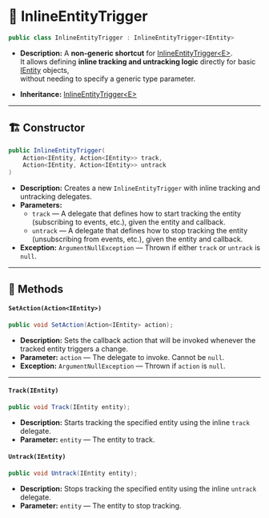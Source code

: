 # 🧩 InlineEntityTrigger

```csharp
public class InlineEntityTrigger : InlineEntityTrigger<IEntity>
```

- **Description:** A **non-generic shortcut** for [InlineEntityTrigger\<E>](InlineEntityTrigger%601.md).  
  It allows defining **inline tracking and untracking logic** directly for basic [IEntity](../Entities/IEntity.md) objects,  
  without needing to specify a generic type parameter.

- **Inheritance:** [InlineEntityTrigger\<E>](InlineEntityTrigger%601.md)

---

## 🏗️ Constructor

```csharp
public InlineEntityTrigger(
    Action<IEntity, Action<IEntity>> track,
    Action<IEntity, Action<IEntity>> untrack
)
```

- **Description:** Creates a new `InlineEntityTrigger` with inline tracking and untracking delegates.
- **Parameters:**
    - `track` — A delegate that defines how to start tracking the entity (subscribing to events, etc.), given the entity and callback.
    - `untrack` — A delegate that defines how to stop tracking the entity (unsubscribing from events, etc.), given the entity and callback.
- **Exception:** `ArgumentNullException` — Thrown if either `track` or `untrack` is `null`.

---

## 🏹 Methods

#### `SetAction(Action<IEntity>)`

```csharp
public void SetAction(Action<IEntity> action);
```

- **Description:** Sets the callback action that will be invoked whenever the tracked entity triggers a change.
- **Parameter:** `action` — The delegate to invoke. Cannot be `null`.
- **Exception:** `ArgumentNullException` — Thrown if `action` is `null`.

---

#### `Track(IEntity)`

```csharp
public void Track(IEntity entity);
```

- **Description:** Starts tracking the specified entity using the inline `track` delegate.
- **Parameter:** `entity` — The entity to track.

#### `Untrack(IEntity)`

```csharp
public void Untrack(IEntity entity);
```

- **Description:** Stops tracking the specified entity using the inline `untrack` delegate.
- **Parameter:** `entity` — The entity to stop tracking.

<!--

# 🧩 InlineEntityTrigger

An inline-configurable entity trigger that allows **custom tracking and untracking logic** for entities.  
Provides both a **generic** and a **non-generic** version for flexible use.

---

## Overview

`InlineEntityTrigger` allows you to define **inline logic** for how entities should be tracked and untracked.  
Instead of subscribing to predefined events, you can pass **custom delegates** to handle the entity monitoring.

- **Non-generic version:** `InlineEntityTrigger` — works with basic `IEntity`.
- **Generic version:** `InlineEntityTrigger<E>` — works with specific entity types.

---

## InlineEntityTrigger

- Non-generic shortcut for `InlineEntityTrigger<IEntity>`.
- Allows inline specification of track and untrack delegates.

```csharp
public class InlineEntityTrigger : InlineEntityTrigger<IEntity>
```

### Constructor

```csharp
public InlineEntityTrigger(
Action<IEntity, Action<IEntity>> track,
Action<IEntity, Action<IEntity>> untrack
)
```
- **Parameters:**
    - `track` — Delegate defining how to start tracking the entity, given an action.
    - `untrack` — Delegate defining how to stop tracking the entity, given an action.
- **Exceptions:**
    - `ArgumentNullException` — Thrown if `track` or `untrack` is null.

---

## InlineEntityTrigger<E>

- Generic version for specific entity types `E`.
- Inherits from `EntityTriggerBase<E>`.
- Uses inline delegates for custom entity monitoring.

```csharp
public class InlineEntityTrigger<E> : EntityTriggerBase<E> where E : IEntity
{
    private readonly Action<E, Action<E>> _track;
    private readonly Action<E, Action<E>> _untrack;

    public InlineEntityTrigger(Action<E, Action<E>> track, Action<E, Action<E>> untrack)
    {
        _track = track ?? throw new ArgumentNullException(nameof(track));
        _untrack = untrack ?? throw new ArgumentNullException(nameof(untrack));
    }

    public override void Track(E entity) => _track.Invoke(entity, _action);

    public override void Untrack(E entity) => _untrack.Invoke(entity, _action);
}
```

### Constructor
```csharp
public InlineEntityTrigger(Action<E, Action<E>> track, Action<E, Action<E>> untrack)
```
- **Parameters:**
    - `track` — Delegate to define how to subscribe or monitor the entity.
    - `untrack` — Delegate to define how to unsubscribe or ignore the entity.
- **Exceptions:**
    - `ArgumentNullException` — Thrown if `track` or `untrack` is null.

---

## Methods

### Track
```csharp
public override void Track(E entity)
```
- Invokes the inline **track delegate** with the entity and configured action.

### Untrack
```csharp
public override void Untrack(E entity)
```
- Invokes the inline **untrack delegate** with the entity and configured action.

---

-->